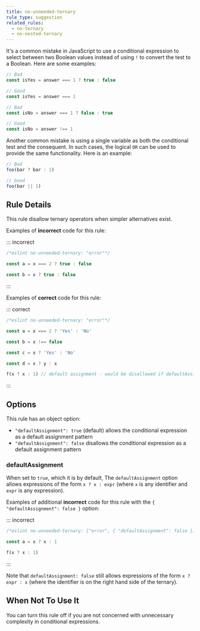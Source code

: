 ```yaml
---
title: no-unneeded-ternary
rule_type: suggestion
related_rules:
  - no-ternary
  - no-nested-ternary
---
```


It's a common mistake in JavaScript to use a conditional expression to select between two Boolean values instead of using `!` to convert the test to a Boolean.
Here are some examples:

```js
// Bad
const isYes = answer === 1 ? true : false

// Good
const isYes = answer === 1

// Bad
const isNo = answer === 1 ? false : true

// Good
const isNo = answer !== 1
```

Another common mistake is using a single variable as both the conditional test and the consequent. In such cases, the logical `OR` can be used to provide the same functionality.
Here is an example:

```js
// Bad
foo(bar ? bar : 1)

// Good
foo(bar || 1)
```

## Rule Details

This rule disallow ternary operators when simpler alternatives exist.

Examples of **incorrect** code for this rule:

::: incorrect

```js
/*eslint no-unneeded-ternary: "error"*/

const a = x === 2 ? true : false

const b = x ? true : false
```

:::

Examples of **correct** code for this rule:

::: correct

```js
/*eslint no-unneeded-ternary: "error"*/

const a = x === 2 ? 'Yes' : 'No'

const b = x !== false

const c = x ? 'Yes' : 'No'

const d = x ? y : x

f(x ? x : 1) // default assignment - would be disallowed if defaultAssignment option set to false. See option details below.
```

:::

## Options

This rule has an object option:

- `"defaultAssignment": true` (default) allows the conditional expression as a default assignment pattern
- `"defaultAssignment": false` disallows the conditional expression as a default assignment pattern

### defaultAssignment

When set to `true`, which it is by default, The `defaultAssignment` option allows expressions of the form `x ? x : expr` (where `x` is any identifier and `expr` is any expression).

Examples of additional **incorrect** code for this rule with the `{ "defaultAssignment": false }` option:

::: incorrect

```js
/*eslint no-unneeded-ternary: ["error", { "defaultAssignment": false }]*/

const a = x ? x : 1

f(x ? x : 1)
```

:::

Note that `defaultAssignment: false` still allows expressions of the form `x ? expr : x` (where the identifier is on the right hand side of the ternary).

## When Not To Use It

You can turn this rule off if you are not concerned with unnecessary complexity in conditional expressions.

